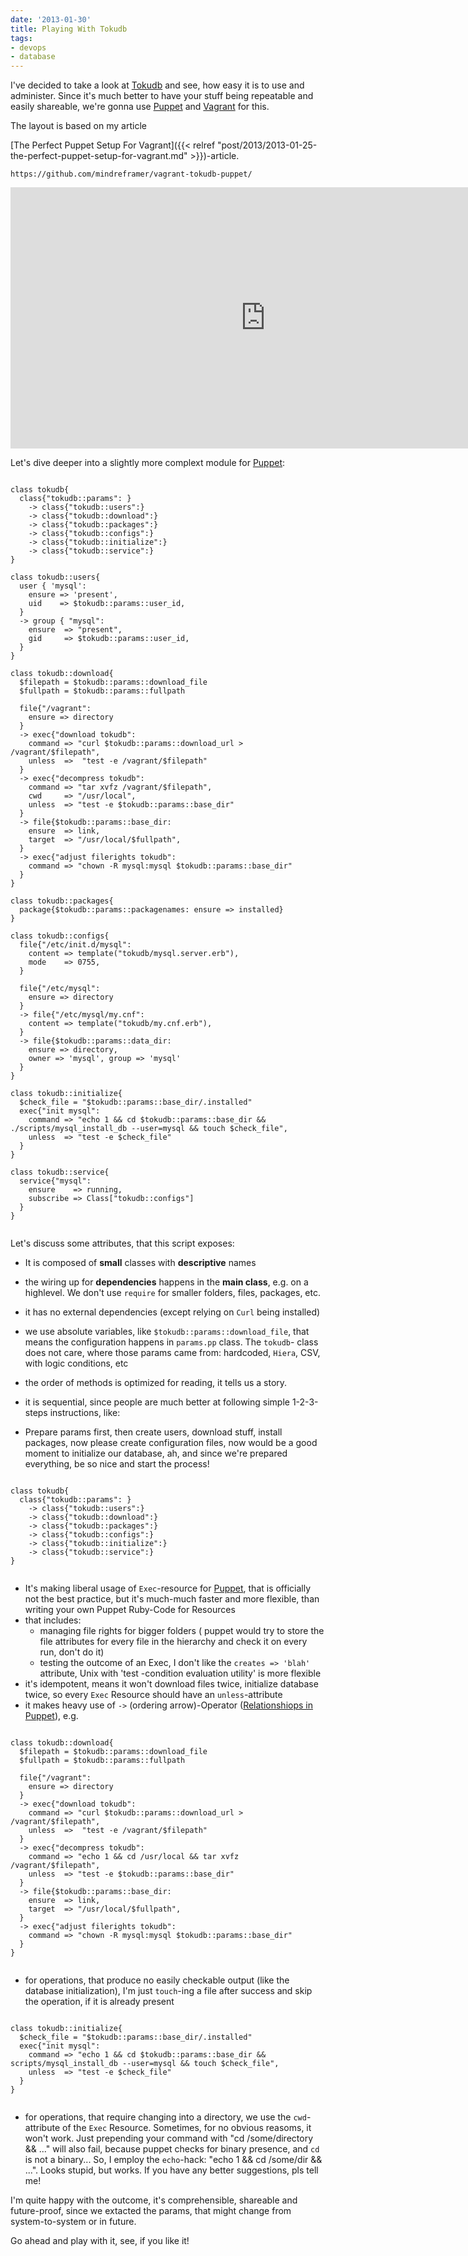 ```yaml
---
date: '2013-01-30'
title: Playing With Tokudb
tags:
- devops
- database
---
```




I've decided to take a look at [Tokudb] and see, how easy it is to use and administer. Since it's much better to have your stuff being repeatable and easily shareable, we're gonna use [Puppet] and [Vagrant] for this.

The layout is based on my article

[The Perfect Puppet Setup For Vagrant]({{< relref "post/2013/2013-01-25-the-perfect-puppet-setup-for-vagrant.md" >}})-article.


``https://github.com/mindreframer/vagrant-tokudb-puppet/``



<iframe border='0' height='418' id='shelr_record_510953719660805f8d000042' scrolling='no' src='http://shelr.tv/records/510953719660805f8d000042/embed' style='border: 0' width='815'></iframe>

Let's dive deeper into a slightly more complext module for [Puppet]:

<pre><code class="puppet">
class tokudb{
  class{"tokudb::params": }
    -> class{"tokudb::users":}
    -> class{"tokudb::download":}
    -> class{"tokudb::packages":}
    -> class{"tokudb::configs":}
    -> class{"tokudb::initialize":}
    -> class{"tokudb::service":}
}

class tokudb::users{
  user { 'mysql':
    ensure => 'present',
    uid    => $tokudb::params::user_id,
  }
  -> group { "mysql":
    ensure  => "present",
    gid     => $tokudb::params::user_id,
  }
}

class tokudb::download{
  $filepath = $tokudb::params::download_file
  $fullpath = $tokudb::params::fullpath

  file{"/vagrant":
    ensure => directory
  }
  -> exec{"download tokudb":
    command => "curl $tokudb::params::download_url > /vagrant/$filepath",
    unless  =>  "test -e /vagrant/$filepath"
  }
  -> exec{"decompress tokudb":
    command => "tar xvfz /vagrant/$filepath",
    cwd     => "/usr/local",
    unless  => "test -e $tokudb::params::base_dir"
  }
  -> file{$tokudb::params::base_dir:
    ensure  => link,
    target  => "/usr/local/$fullpath",
  }
  -> exec{"adjust filerights tokudb":
    command => "chown -R mysql:mysql $tokudb::params::base_dir"
  }
}

class tokudb::packages{
  package{$tokudb::params::packagenames: ensure => installed}
}

class tokudb::configs{
  file{"/etc/init.d/mysql":
    content => template("tokudb/mysql.server.erb"),
    mode    => 0755,
  }

  file{"/etc/mysql":
    ensure => directory
  }
  -> file{"/etc/mysql/my.cnf":
    content => template("tokudb/my.cnf.erb"),
  }
  -> file{$tokudb::params::data_dir:
    ensure => directory,
    owner => 'mysql', group => 'mysql'
  }
}

class tokudb::initialize{
  $check_file = "$tokudb::params::base_dir/.installed"
  exec{"init mysql":
    command => "echo 1 && cd $tokudb::params::base_dir && ./scripts/mysql_install_db --user=mysql && touch $check_file",
    unless  => "test -e $check_file"
  }
}

class tokudb::service{
  service{"mysql":
    ensure    => running,
    subscribe => Class["tokudb::configs"]
  }
}

</code></pre>



Let's discuss some attributes, that this script exposes:

- It is composed of **small** classes with **descriptive** names

- the wiring up for **dependencies** happens in the **main class**, e.g. on a highlevel. We don't  use `require`  for smaller folders, files, packages, etc.

- it has no external dependencies (except relying on `Curl` being installed)

- we use absolute variables, like `$tokudb::params::download_file`, that means the configuration happens in `params.pp` class. The `tokudb`- class does not care, where those params came from: hardcoded, `Hiera`, CSV, with logic conditions, etc
- the order of methods is optimized for reading, it tells us a story.

- it is sequential, since people are much better at following simple 1-2-3-steps instructions, like:

- Prepare params first,  then create users, download stuff, install packages, now please create configuration files, now would be a good moment to initialize our database, ah, and since we're prepared everything, be so nice and start the process!

<pre><code class="puppet">
class tokudb{
  class{"tokudb::params": }
    -> class{"tokudb::users":}
    -> class{"tokudb::download":}
    -> class{"tokudb::packages":}
    -> class{"tokudb::configs":}
    -> class{"tokudb::initialize":}
    -> class{"tokudb::service":}
}

</code></pre>


- It's  making liberal usage of `Exec`-resource for [Puppet], that is officially not the best practice, but it's much-much faster and more flexible, than writing your own Puppet Ruby-Code for Resources
- that includes:
   - managing file rights for bigger folders ( puppet would try to store the file attributes for every file in the hierarchy and check it on every run, don't do it)
   - testing the outcome of an Exec, I don't like the `creates => 'blah'` attribute, Unix with 'test -condition evaluation utility' is more flexible
- it's idempotent, means it won't download files twice, initialize database twice, so every `Exec` Resource should have an `unless`-attribute
- it makes heavy use of `->` (ordering arrow)-Operator ([Relationshiops in Puppet](http://docs.puppetlabs.com/puppet/2.7/reference/lang_relationships.html)), e.g.

<pre><code class="puppet">
class tokudb::download{
  $filepath = $tokudb::params::download_file
  $fullpath = $tokudb::params::fullpath

  file{"/vagrant":
    ensure => directory
  }
  -> exec{"download tokudb":
    command => "curl $tokudb::params::download_url > /vagrant/$filepath",
    unless  =>  "test -e /vagrant/$filepath"
  }
  -> exec{"decompress tokudb":
    command => "echo 1 && cd /usr/local && tar xvfz /vagrant/$filepath",
    unless  => "test -e $tokudb::params::base_dir"
  }
  -> file{$tokudb::params::base_dir:
    ensure  => link,
    target  => "/usr/local/$fullpath",
  }
  -> exec{"adjust filerights tokudb":
    command => "chown -R mysql:mysql $tokudb::params::base_dir"
  }
}

</code></pre>


 - for operations, that produce no easily checkable output (like the database initialization), I'm just `touch`-ing a file after success and skip the operation, if it is already present

<pre><code class="puppet">
class tokudb::initialize{
  $check_file = "$tokudb::params::base_dir/.installed"
  exec{"init mysql":
    command => "echo 1 && cd $tokudb::params::base_dir && scripts/mysql_install_db --user=mysql && touch $check_file",
    unless  => "test -e $check_file"
  }
}

</code></pre>


 - for operations, that require changing into a directory, we use the `cwd`-attribute of the `Exec` Resource. Sometimes,  for no obvious reasoms, it won't work. Just prepending your command with "cd /some/directory && ..." will also fail, because puppet checks for binary presence, and `cd` is not a binary... So, I employ the `echo`-hack: "echo 1 && cd /some/dir && ...". Looks stupid, but works. If you have any better suggestions, pls tell me!


<div class="page-divider"></div>

 I'm quite happy with the outcome, it's comprehensible, shareable and future-proof, since we extacted the params, that might change from system-to-system or in future.

 Go ahead and play with it, see, if you like it!

[Tokudb]: http://www.tokutek.com/products/tokudb-for-mysql/
[Vagrant]: http://vagrantup.com
[Puppet]: http://puppetlabs.com
